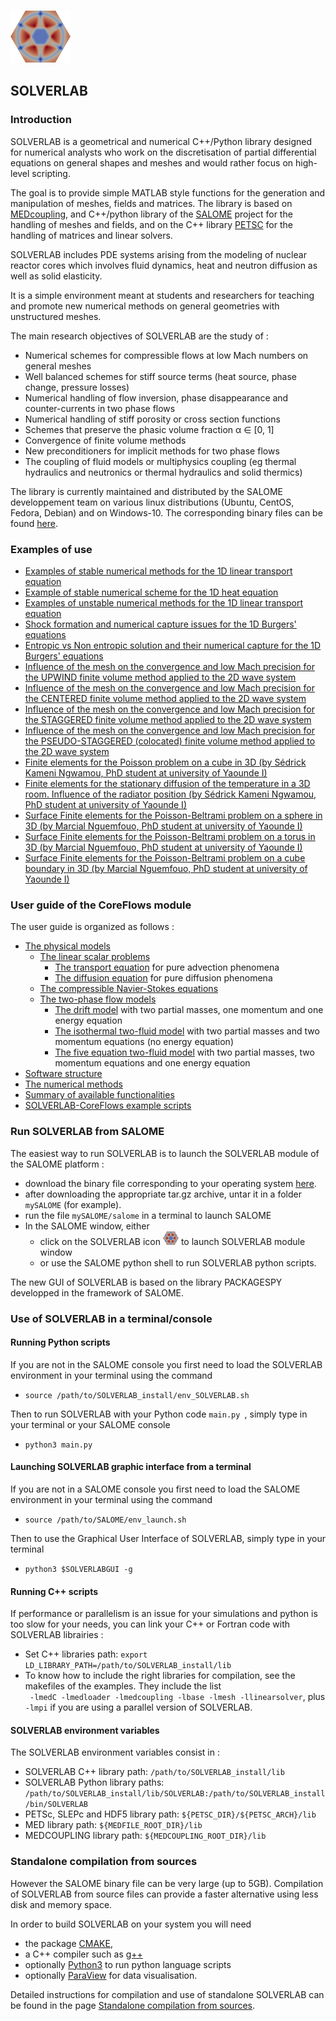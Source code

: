 ![logo](./images/logoSOLVERLAB.png)


## SOLVERLAB


### Introduction

SOLVERLAB is a geometrical and numerical C++/Python library designed for numerical analysts
who work on the discretisation of partial differential equations on general shapes and meshes
and would rather focus on high-level scripting.

The goal is to provide simple MATLAB style functions for the generation and manipulation of meshes, fields and matrices.
The library is based on
[MEDcoupling](https://docs.salome-platform.org/latest/dev/MEDCoupling/tutorial/index.html),
and C++/python library of the
[SALOME](http://www.salome-platform.org/) project for the handling of meshes and fields,
and on the C++ library [PETSC](https://petsc.org/release/)
for the handling of matrices and linear solvers.

SOLVERLAB includes PDE systems arising from the modeling of nuclear reactor cores
which involves fluid dynamics, heat and neutron diffusion as well as solid elasticity.

It is a simple environment meant at students and researchers for teaching and promote new numerical
methods on general geometries with unstructured meshes.

The main research objectives of SOLVERLAB are the study of :
- Numerical schemes for compressible flows at low Mach numbers on general meshes
- Well balanced schemes for stiff source terms (heat source, phase change, pressure losses)
- Numerical handling of flow inversion, phase disappearance and counter-currents in two phase flows
- Numerical handling of stiff porosity or cross section functions
- Schemes that preserve the phasic volume fraction α ∈ [0, 1]
- Convergence of finite volume methods
- New preconditioners for implicit methods for two phase flows
- The coupling of fluid models or multiphysics coupling
  (eg thermal hydraulics and neutronics or thermal hydraulics and solid thermics)

The library is currently maintained and distributed by the SALOME developpement team
on various linux distributions (Ubuntu, CentOS, Fedora, Debian) and on Windows-10.
The corresponding binary files can be found  [here](https://www.salome-platform.org/?page_id=15).


### Examples of use

- [Examples of stable numerical methods for the 1D linear transport equation](
  CDMATH/tests/doc/1DTransportEquation/RegularGrid/TransportEquation1D_RegularGrid.ipynb)
- [Example of stable numerical scheme for the 1D heat equation](CDMATH/tests/doc/1DHeatEquation/HeatEquation1D_RegularGrid.ipynb)
- [Examples of unstable numerical methods for the 1D linear transport equation](CDMATH/tests/doc/1DTransportEquation/UnstableSchemes/TransportEquation1D_UnstableSchemes.ipynb)
- [Shock formation and numerical capture issues for the 1D Burgers' equations](CDMATH/tests/doc/1DBurgersEquation_ShockWave/BurgersEquation1D.ipynb)
- [Entropic vs Non entropic solution and their numerical capture for the 1D Burgers' equations](CDMATH/tests/doc/1DBurgersEquation_RarefactionWave/BurgersEquation1DEntropicSchemes.ipynb)
- [Influence of the mesh on the convergence and low Mach precision for the UPWIND finite volume method applied to the 2D wave system](
  CDMATH/tests/doc/2DWaveSystemVF_stationary/Convergence_WaveSystem_Upwind_SQUARE.ipynb)
- [Influence of the mesh on the convergence and low Mach precision for the CENTERED finite volume method applied to the 2D wave system](
  CDMATH/tests/doc/2DWaveSystemVF_stationary/Convergence_WaveSystem_Centered_SQUARE.ipynb)
- [Influence of the mesh on the convergence and low Mach precision  for the STAGGERED finite volume method applied to the 2D wave system](
  CDMATH/tests/doc/2DWaveSystemVF_stationary/Convergence_WaveSystem_Staggered_SQUARE_squares.ipynb)
- [Influence of the mesh on the convergence and low Mach precision  for the PSEUDO-STAGGERED (colocated)
  finite volume method applied to the 2D wave system](
  CDMATH/tests/doc/2DWaveSystemVF_stationary/Convergence_WaveSystem_PStag_SQUARE.ipynb)
- [Finite elements for the Poisson problem on a cube in 3D (by Sédrick Kameni Ngwamou, PhD student at university of Yaounde I)](
  CDMATH/tests/doc/3DPoissonEF/FiniteElements3DPoisson_CUBE.ipynb)
- [Finite elements for the stationary diffusion of the temperature in a 3D room. Influence of the radiator position (by Sédrick Kameni Ngwamou, PhD student at university of Yaounde I)](
  CDMATH/tests/doc/3DRoomCoolingEF/3DRoomCoolingEF.ipynb)
- [Surface Finite elements for the Poisson-Beltrami problem on a sphere in 3D (by Marcial Nguemfouo, PhD student at university of Yaounde I)](
  CDMATH/tests/doc/3DPoissonSphereEF/SynthesisConvergenceFESphere.pdf)
- [Surface Finite elements for the Poisson-Beltrami problem on a torus in 3D (by Marcial Nguemfouo, PhD student at university of Yaounde I)](
  CDMATH/tests/doc/3DPoissonTorusEF/SynthesisConvergenceFETorus.pdf)
- [Surface Finite elements for the Poisson-Beltrami problem on a cube boundary in 3D (by Marcial Nguemfouo, PhD student at university of Yaounde I)](
  CDMATH/tests/doc/3DPoissonCubeSkinEF/SynthesisConvergenceFECubeSkin.pdf)


### User guide of the CoreFlows module

The user guide is organized as follows :
- [The physical models](./CoreFlows/Documentation/PhysicalModels.md)
    - [The linear scalar problems](./CoreFlows/Documentation/PhysicalModels/ScalarModelsPage.md)
        - [The transport equation](./CoreFlows/Documentation/PhysicalModels/TransportEq.md) for pure advection phenomena
        - [The diffusion equation](./CoreFlows/Documentation/PhysicalModels/DiffusionEq.md) for pure diffusion phenomena
    - [The compressible Navier-Stokes equations](./CoreFlows/Documentation/PhysicalModels/NSModelsPage.md)
    - [The two-phase flow models](./CoreFlows/Documentation/PhysicalModels/TwoPhasePage.md)
        - [The drift model](./CoreFlows/Documentation/PhysicalModels/TwoPhase/DriftModelPage.md) with two partial masses, one momentum and one energy equation
        - [The isothermal two-fluid model](./CoreFlows/Documentation/PhysicalModels/TwoPhase/IsothermalPage.md) with two partial masses and two momentum equations (no energy equation)
        - [The five equation two-fluid model](./CoreFlows/Documentation/PhysicalModels/TwoPhase/FiveEqPage.md) with two partial masses, two momentum equations and one energy equation
- [Software structure](CoreFlows/Documentation/software.md)
- [The numerical methods](CoreFlows/Documentation/numericalPage.md)
- [Summary of  available functionalities](CoreFlows/Documentation/functionalities.md)
- [SOLVERLAB-CoreFlows example scripts](CoreFlows/Documentation/examples.md)


### Run SOLVERLAB from SALOME

The easiest way to run SOLVERLAB is to launch the SOLVERLAB module of the SALOME platform :
- download the binary file corresponding to your operating system [here](https://www.salome-platform.org/?page_id=15).
- after downloading the appropriate tar.gz archive, untar it in a folder `mySALOME` (for example).
- run the file `mySALOME/salome` in a terminal to launch SALOME
- In the SALOME window, either
    - click on the SOLVERLAB icon ![logo](./images/logoSOLVERLABsmall.png) to launch SOLVERLAB module window
    - or use the SALOME python shell to run SOLVERLAB python scripts.

The new GUI of SOLVERLAB is based on the library PACKAGESPY developped in the framework of SALOME.  

### Use of SOLVERLAB in a terminal/console


#### Running Python scripts

If you are not in the SALOME console you first need to load the SOLVERLAB environment in your terminal using the command
 * `source /path/to/SOLVERLAB_install/env_SOLVERLAB.sh`  

Then to run SOLVERLAB with your Python code `main.py `, simply type in your terminal or your SALOME console
- `python3 main.py`


#### Launching SOLVERLAB graphic interface from a terminal

If you are not in a SALOME console you first need to load the SALOME environment in your terminal using the command
 * `source /path/to/SALOME/env_launch.sh`

Then to use the Graphical User Interface of SOLVERLAB, simply type in your terminal
- `python3 $SOLVERLABGUI -g`


#### Running C++ scripts

If performance or parallelism is an issue for your simulations and python is too slow for your needs,
you can link your C++ or Fortran code with SOLVERLAB librairies :
 * Set C++ libraries path: `export LD_LIBRARY_PATH=/path/to/SOLVERLAB_install/lib`
 * To know how to include the right libraries for compilation, see the makefiles of the examples.
  They include the list  
  ` -lmedC -lmedloader -lmedcoupling -lbase -lmesh -llinearsolver`, plus `-lmpi` if you are using a parallel version of SOLVERLAB.


#### SOLVERLAB environment variables

The SOLVERLAB environment variables consist in :
 * SOLVERLAB C++ library path: `/path/to/SOLVERLAB_install/lib`
 * SOLVERLAB Python library paths: `/path/to/SOLVERLAB_install/lib/SOLVERLAB:/path/to/SOLVERLAB_install/bin/SOLVERLAB`
 * PETSc, SLEPc and HDF5 library path: `${PETSC_DIR}/${PETSC_ARCH}/lib`
 * MED library path: `${MEDFILE_ROOT_DIR}/lib`
 * MEDCOUPLING library path: `${MEDCOUPLING_ROOT_DIR}/lib`

### Standalone compilation from sources

However the SALOME binary file can be very large (up to 5GB).
Compilation of SOLVERLAB from source files can provide a faster alternative using less disk and memory space.

In order to build SOLVERLAB on your system you will need
- the package [CMAKE](https://cmake.org/),
- a C++  compiler such as  [g++](https://gcc.gnu.org/)
- optionally [Python3](https://www.python.org/downloads/) to run python language scripts
- optionally [ParaView](https://www.paraview.org/) for data visualisation.  

Detailed instructions for compilation and use of standalone SOLVERLAB can be found in the page
[Standalone compilation from sources](CoreFlows/Documentation/install.md).




